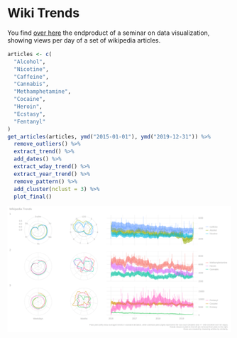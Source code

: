 
<!-- README.md is generated from README.Rmd. Please edit that file -->

# Wiki Trends

<!-- badges: start -->

<!-- badges: end -->

You find [over here](https://aaronpeikert.github.io/wiki-trends/) the
endproduct of a seminar on data visualization, showing views per day of
a set of wikipedia articles.

``` r
articles <- c(
  "Alcohol",
  "Nicotine",
  "Caffeine",
  "Cannabis",
  "Methamphetamine",
  "Cocaine",
  "Heroin",
  "Ecstasy",
  "Fentanyl"
)
get_articles(articles, ymd("2015-01-01"), ymd("2019-12-31")) %>%
  remove_outliers() %>%
  extract_trend() %>%
  add_dates() %>%
  extract_wday_trend() %>%
  extract_year_trend() %>%
  remove_pattern() %>%
  add_cluster(nclust = 3) %>%
  plot_final()
```

![](README_files/figure-gfm/unnamed-chunk-2-1.png)<!-- -->
